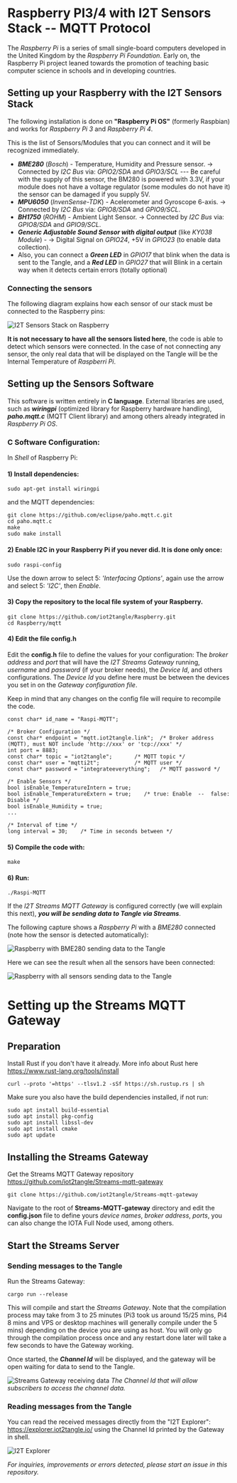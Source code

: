 # Raspberry PI3/4 with I2T Sensors Stack -- MQTT Protocol

The *Raspberry Pi* is a series of small single-board computers developed in the United Kingdom by the *Raspberry Pi Foundation*. Early on, the Raspberry Pi project leaned towards the promotion of teaching basic computer science in schools and in developing countries.

## Setting up your Raspberry with the I2T Sensors Stack

The following installation is done on **"Raspberry Pi OS"** (formerly Raspbian) and works for *Raspberry Pi 3* and *Raspberry Pi 4*.

This is the list of Sensors/Modules that you can connect and it will be recognized immediately.
- ***BME280*** (*Bosch*) - Temperature, Humidity and Pressure sensor. -> Connected by *I2C Bus* via: *GPIO2/SDA* and *GPIO3/SCL* --- Be careful with the supply of this sensor, the BM280 is powered with 3.3V, if your module does not have a voltage regulator (some modules do not have it) the sensor can be damaged if you supply 5V.
- ***MPU6050*** (*InvenSense-TDK*) - Acelerometer and Gyroscope 6-axis. -> Connected by *I2C Bus* via: *GPIO8/SDA* and *GPIO9/SCL*.
- ***BH1750*** (*ROHM*) - Ambient Light Sensor. -> Connected by *I2C Bus* via: *GPIO8/SDA* and *GPIO9/SCL*.
- ***Generic Adjustable Sound Sensor with digital output*** (like *KY038 Module*) - -> Digital Signal on *GPIO24*, +5V in *GPIO23* (to enable data collection).
- Also, you can connect a ***Green LED*** in *GPIO17* that blink when the data is sent to the Tangle, and a ***Red LED*** in *GPIO27* that will Blink in a certain way when it detects certain errors (totally optional)

### Connecting the sensors

The following diagram explains how each sensor of our stack must be connected to the Raspberry pins:

![I2T Sensors Stack on Raspberry](https://iot2tangle.io/assets/screenshots/Hardware_connections_Raspi-01.png)

**It is not necessary to have all the sensors listed here**, the code is able to detect which sensors were connected. In the case of not connecting any sensor, the only real data that will be displayed on the Tangle will be the Internal Temperature of *Raspberri Pi*.


## Setting up the Sensors Software

This software is written entirely in **C language**. External libraries are used, such as ***wiringpi*** (optimized library for Raspberry hardware handling), ***paho.mqtt.c*** (MQTT Client library) and among others already integrated in *Raspberry Pi OS*.


### C Software Configuration:
In *Shell* of Raspberry Pi:

#### 1) Install dependencies:
```
sudo apt-get install wiringpi
```
and the MQTT dependencies:
```
git clone https://github.com/eclipse/paho.mqtt.c.git
cd paho.mqtt.c
make
sudo make install
```
#### 2) Enable I2C in your Raspberry Pi if you never did. It is done only once:
```
sudo raspi-config
```
Use the down arrow to select 5: *'Interfacing Options'*, again use the arrow and select 5: *'I2C'*, then *Enable*.

#### 3) Copy the repository to the local file system of your Raspberry.
```
git clone https://github.com/iot2tangle/Raspberry.git
cd Raspberry/mqtt
```
#### 4) Edit the file config.h

Edit the **config.h** file to define the values for your configuration: The *broker address* and *port* that will have the *I2T Streams Gateway* running, *username* and *password* (if your broker needs), the *Device Id*, and others configurations. The *Device Id* you define here must be between the devices you set in on the *Gateway configuration file*.

Keep in mind that any changes on the config file will require to recompile the code.

```
const char* id_name = "Raspi-MQTT";

/* Broker Configuration */
const char* endpoint = "mqtt.iot2tangle.link";  /* Broker address (MQTT), must NOT include 'http://xxx' or 'tcp://xxx' */
int port = 8883;
const char* topic = "iot2tangle";		/* MQTT topic */
const char* user = "mqtti2t";			/* MQTT user */
const char* password = "integrateeverything";	/* MQTT password */

/* Enable Sensors */
bool isEnable_TemperatureIntern = true;
bool isEnable_TemperatureExtern = true;	   /* true: Enable  --  false: Disable */
bool isEnable_Humidity = true;
...

/* Interval of time */
long interval = 30;    /* Time in seconds between */
```

#### 5) Compile the code with:
```
make
```
#### 6) Run:
```
./Raspi-MQTT
```

If the *I2T Streams MQTT Gateway* is configured correctly (we will explain this next), ***you will be sending data to Tangle via Streams***. 

The following capture shows a *Raspberry Pi* with a *BME280* connected (note how the sensor is detected automatically):

![Raspberry with BME280 sending data to the Tangle](https://i.postimg.cc/RC2rC9K4/Screenshot-from-2020-10-16-18-48-53.png)

Here we can see the result when all the sensors have been connected:

![Raspberry with all sensors sending data to the Tangle](https://i.postimg.cc/7YzFfcn7/Screenshot-from-2020-10-16-18-42-12.png)

	
# Setting up the Streams MQTT Gateway

## Preparation

Install Rust if you don't have it already. More info about Rust here https://www.rust-lang.org/tools/install

```
curl --proto '=https' --tlsv1.2 -sSf https://sh.rustup.rs | sh
```

Make sure you also have the build dependencies installed, if not run:  

```
sudo apt install build-essential  
sudo apt install pkg-config  
sudo apt install libssl-dev 
sudo apt install cmake
sudo apt update  
```

## Installing the Streams Gateway
Get the Streams MQTT Gateway repository
https://github.com/iot2tangle/Streams-mqtt-gateway
```
git clone https://github.com/iot2tangle/Streams-mqtt-gateway
```
Navigate to the root of **Streams-MQTT-gateway** directory and edit the **config.json** file to define yours *device names*, *broker address*, *ports*, you can also change the IOTA Full Node used, among others.

## Start the Streams Server

### Sending messages to the Tangle

Run the Streams Gateway:  

```
cargo run --release  
```

This will compile and start the *Streams Gateway*. Note that the compilation process may take from 3 to 25 minutes (Pi3 took us around 15/25 mins, Pi4 8 mins and VPS or desktop machines will generally compile under the 5 mins) depending on the device you are using as host.
You will only go through the compilation process once and any restart done later will take a few seconds to have the Gateway working.

Once started, the ***Channel Id*** will be displayed, and the gateway will be open waiting for data to send to the Tangle.

![Streams Gateway receiving data](https://i.postimg.cc/pVmbty9s/Screenshot-from-2020-10-16-19-05-09.png)
*The Channel Id that will allow subscribers to access the channel data.*

### Reading messages from the Tangle

You can read the received messages directly from the "I2T Explorer": https://explorer.iot2tangle.io/ using the Channel Id printed by the Gateway in shell.   

![I2T Explorer](https://i.postimg.cc/wTNf7dgp/Screenshot-from-2020-10-16-11-46-16.png)


*For inquiries, improvements or errors detected, please start an issue in this repository.*

